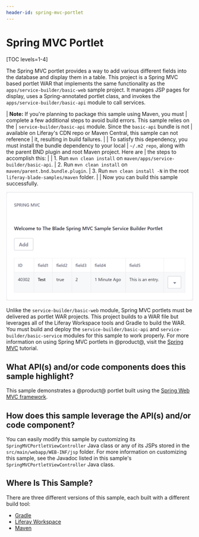 ```yaml
---
header-id: spring-mvc-portlet
---
```


# Spring MVC Portlet

[TOC levels=1-4]

The Spring MVC portlet provides a way to add various different fields into the
database and display them in a table. This project is a Spring MVC based portlet
WAR that implements the same functionality as the
`apps/service-builder/basic-web` sample project. It manages JSP pages for
display, uses a Spring-annotated portlet class, and invokes the
`apps/service-builder/basic-api` module to call services.

| **Note:** If you're planning to package this sample using Maven, you must
| complete a few additional steps to avoid build errors. This sample relies on the
| `service-builder/basic-api` module. Since the `basic-api` bundle is not
| available on Liferay's CDN repo or Maven Central, this sample can not reference
| it, resulting in build failures.
| 
| To satisfy this dependency, you must install the bundle dependency to your local
| `~/.m2 repo`, along with the parent BND plugin and root Maven project. Here are
| the steps to accomplish this:
| 
| 1.  Run `mvn clean install` on `maven/apps/service-builder/basic-api`.
| 2.  Run `mvn clean install` on `maven/parent.bnd.bundle.plugin`.
| 3.  Run `mvn clean install -N` in the root `liferay-blade-samples/maven` folder.
| 
| Now you can build this sample successfully.

![Figure 1: Click *Add* and fill out the sample fields to generate a custom entry in the portlet's table.](../../../images/spring-mvc-portlet.png)

Unlike the `service-builder/basic-web` module, Spring MVC portlets must be
delivered as portlet WAR projects. This project builds to a WAR file but
leverages all of the Liferay Workspace tools and Gradle to build the WAR. You
must build and deploy the `service-builder/basic-api` and
`service-builder/basic-service` modules for this sample to work properly. For
more information on using Spring MVC portlets in @product@, visit the
[Spring MVC](/docs/7-0/tutorials/-/knowledge_base/t/spring-mvc) tutorial.

## What API(s) and/or code components does this sample highlight?

This sample demonstrates a @product@ portlet built using the
[Spring Web MVC framework](https://docs.spring.io/spring/docs/current/spring-framework-reference/html/mvc.html).

## How does this sample leverage the API(s) and/or code component?

You can easily modify this sample by customizing its
`SpringMVCPortletViewController` Java class or any of its JSPs stored in the
`src/main/webapp/WEB-INF/jsp` folder. For more information on customizing this
sample, see the Javadoc listed in this sample's `SpringMVCPortletViewController`
Java class.

## Where Is This Sample?

There are three different versions of this sample, each built with a different
build tool:

- [Gradle](https://github.com/liferay/liferay-blade-samples/tree/7.0/gradle/apps/springmvc-portlet)
- [Liferay Workspace](https://github.com/liferay/liferay-blade-samples/tree/7.0/liferay-workspace/wars/springmvc-portlet)
- [Maven](https://github.com/liferay/liferay-blade-samples/tree/7.0/maven/apps/springmvc-portlet)
